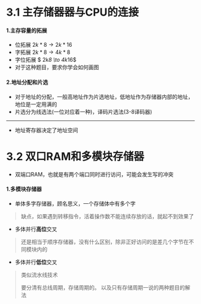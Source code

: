 # 3.1 主存储器器与CPU的连接

#### 1.主存容量的拓展

* 位拓展 $2k*8 \to 2k*16​$
* 字拓展 $2k*8 \to 4k*8​$
* 字位拓展 $ 2k*8 \to 4k*16​$
* 对于这种题目，要求你学会如何画图

#### 2.地址分配和片选

* 对于地址的分配，一般高地址作为片选地址，低地址作为存储器内部的地址，地位是一定用满的
* 片选分为线选法(一位对应着一种)，译码片选法(3-8译码器)


***

* 地址寄存器决定了地址空间



# 3.2 双口RAM和多模块存储器

* 双端口RAM，也就是有两个端口同时进行访问，可能会发生写的冲突

#### 1.多模块存储器

* 单体多字存储器，顾名思义，一个存储体中有多个字

> 缺点，如果遇到转移指令，活着操作数不能连续存放的话，就起不到效果了

* 多体并行**高位**交叉

>  还是相当于顺序存储器，没有什么区别，除非正好访问的是差几个字节在不同模块内的

* 多体并行**低位**交叉

> 类似流水线技术
>
> 要分清有总线周期，存储周期的。 以及只有存储周期一说的两种题目的解法